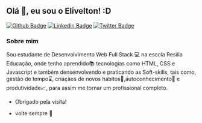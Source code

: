 ## Olá 👋, eu sou o Elivelton! :D

[![Github Badge](https://img.shields.io/badge/-Github-000?style=flat-square&logo=Github&logoColor=white&link=https://github.com/EliveltonSouzaDev)](https://github.com/EliveltonSouzaDev)
[![Linkedin Badge](https://img.shields.io/badge/-LinkedIn-blue?style=flat-square&logo=Linkedin&logoColor=white&link=https://www.linkedin.com/in/eliveltonsouza12/)](https://www.linkedin.com/in/eliveltonsouza12/)
[![Twitter Badge](https://img.shields.io/badge/-Twitter-1ca0f1?style=flat-square&labelColor=1ca0f1&logo=twitter&logoColor=white&link=https://twitter.com/veltonsouza)](https://twitter.com/veltonsouza)


### Sobre mim
Sou estudante de Desenvolvimento Web Full Stack 💻 na escola Resilia Educação, onde tenho aprendido📚 tecnologias como HTML, CSS e Javascript e também densenvolvendo e praticando as Soft-skills, tais como, gestão de tempo⌛, criaçãos de novos hábitos🚴,autoconhecimento📖 e produtividade📈, para assim me tornar um profissional completo.

- Obrigado pela visita!

- volte sempre 🙂
